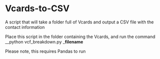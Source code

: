# Vcards-to-CSV
A script that will take a folder full of Vcards and output a CSV file with the contact information

Place this script in the folder containing the Vcards, and run the command __python vcf_breakdown.py ___filename__
  
Please note, this requires Pandas to run
